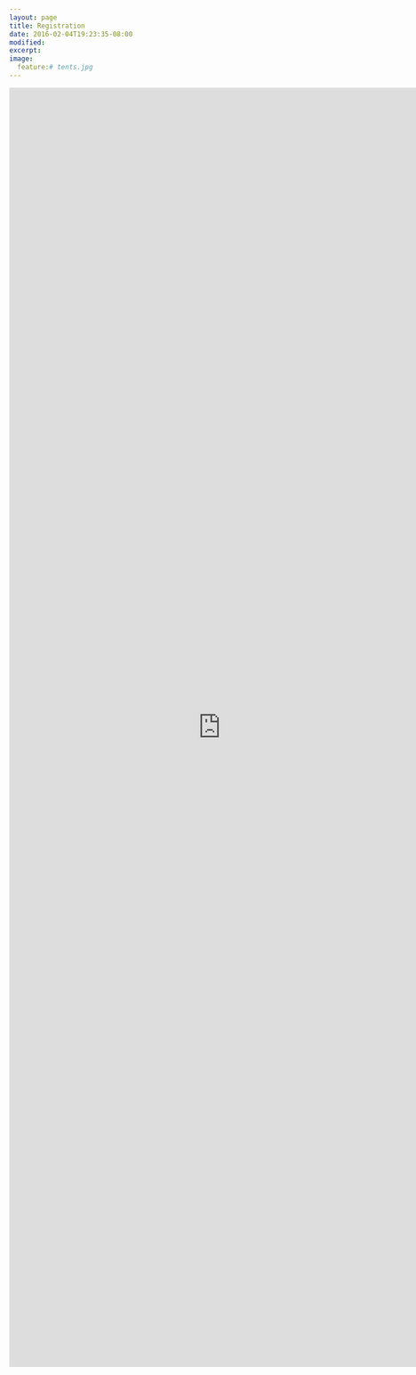 ```yaml
---
layout: page
title: Registration
date: 2016-02-04T19:23:35-08:00
modified:
excerpt:
image:
  feature:# tents.jpg
---
```


<iframe src="https://docs.google.com/forms/d/e/1FAIpQLSeA0C33IK2q67VwmXr5RF2xbkmF70FQmN3bSgkhXA2Oo9-fiA/viewform?embedded=true" width="760" height="2300" frameborder="0" marginheight="0" marginwidth="0">Loading...</iframe>
